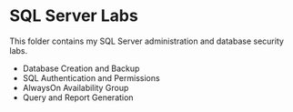 # SQL Server Labs

This folder contains my SQL Server administration and database security labs.

- Database Creation and Backup  
- SQL Authentication and Permissions  
- AlwaysOn Availability Group  
- Query and Report Generation  
